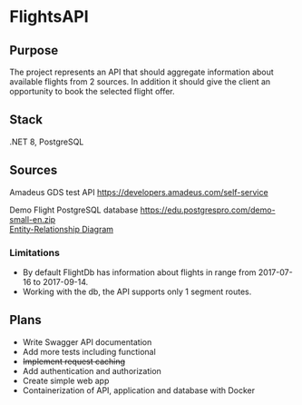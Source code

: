 # FlightsAPI

## Purpose
The project represents an API that should aggregate information about available flights from 2 sources. In addition it should give the client an opportunity to book the selected flight offer.
## Stack
.NET 8, PostgreSQL
## Sources
Amadeus GDS test API https://developers.amadeus.com/self-service

Demo Flight PostgreSQL database https://edu.postgrespro.com/demo-small-en.zip   
[Entity-Relationship Diagram](https://github.com/digital445/FlightsAPI/blob/main/FlightDb_ERD.png)
### Limitations
* By default FlightDb has information about flights in range from 2017-07-16 to 2017-09-14.  
* Working with the db, the API supports only 1 segment routes.


## Plans
* Write Swagger API documentation  
* Add more tests including functional  
* ~~Implement request caching~~  
* Add authentication and authorization  
* Create simple web app 
* Containerization of API, application and database with Docker  
